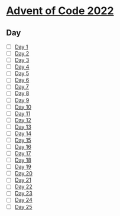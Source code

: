 # [Advent of Code 2022](https://adventofcode.com/2022)

## Day
- [ ] [Day 1](days/day_1)
- [ ] [Day 2](days/day_2)
- [ ] [Day 3](days/day_3)
- [ ] [Day 4](days/day_4)
- [ ] [Day 5](days/day_5)
- [ ] [Day 6](days/day_6)
- [ ] [Day 7](days/day_7)
- [ ] [Day 8](days/day_8)
- [ ] [Day 9](days/day_9)
- [ ] [Day 10](days/day_10)
- [ ] [Day 11](days/day_11)
- [ ] [Day 12](days/day_12)
- [ ] [Day 13](days/day_13)
- [ ] [Day 14](days/day_14)
- [ ] [Day 15](days/day_15)
- [ ] [Day 16](days/day_16)
- [ ] [Day 17](days/day_17)
- [ ] [Day 18](days/day_18)
- [ ] [Day 19](days/day_19)
- [ ] [Day 20](days/day_20)
- [ ] [Day 21](days/day_21)
- [ ] [Day 22](days/day_22)
- [ ] [Day 23](days/day_23)
- [ ] [Day 24](days/day_24)
- [ ] [Day 25](days/day_25)
